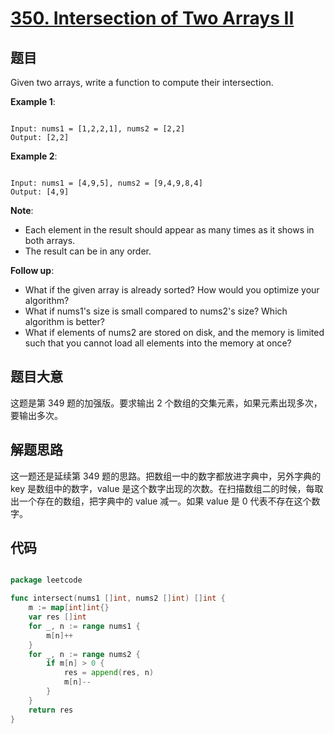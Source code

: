 # [350. Intersection of Two Arrays II](https://leetcode.com/problems/intersection-of-two-arrays-ii/)

## 题目

Given two arrays, write a function to compute their intersection.



**Example 1**:

```

Input: nums1 = [1,2,2,1], nums2 = [2,2]
Output: [2,2]

```

**Example 2**:

```

Input: nums1 = [4,9,5], nums2 = [9,4,9,8,4]
Output: [4,9]

```

**Note**:

- Each element in the result should appear as many times as it shows in both arrays.
- The result can be in any order.


**Follow up**:

- What if the given array is already sorted? How would you optimize your algorithm?
- What if nums1's size is small compared to nums2's size? Which algorithm is better?
- What if elements of nums2 are stored on disk, and the memory is limited such that you cannot load all elements into the memory at once?

## 题目大意

这题是第 349 题的加强版。要求输出 2 个数组的交集元素，如果元素出现多次，要输出多次。

## 解题思路

这一题还是延续第 349 题的思路。把数组一中的数字都放进字典中，另外字典的 key 是数组中的数字，value 是这个数字出现的次数。在扫描数组二的时候，每取出一个存在的数组，把字典中的 value 减一。如果 value 是 0 代表不存在这个数字。





## 代码

```go

package leetcode

func intersect(nums1 []int, nums2 []int) []int {
	m := map[int]int{}
	var res []int
	for _, n := range nums1 {
		m[n]++
	}
	for _, n := range nums2 {
		if m[n] > 0 {
			res = append(res, n)
			m[n]--
		}
	}
	return res
}

```